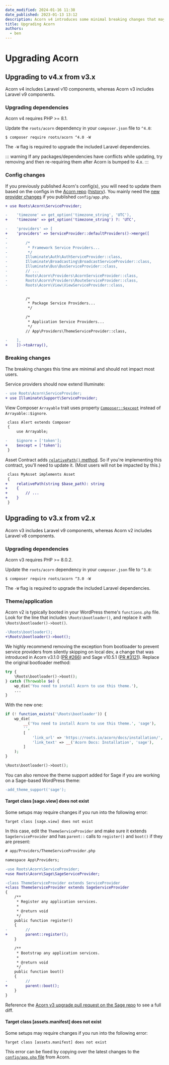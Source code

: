 ```yaml
---
date_modified: 2024-01-16 11:38
date_published: 2023-01-13 13:12
description: Acorn v4 introduces some minimal breaking changes that may require updates when coming from Acorn v3.
title: Upgrading Acorn
authors:
  - ben
---
```


# Upgrading Acorn

## Upgrading to v4.x from v3.x

Acorn v4 includes Laravel v10 components, whereas Acorn v3 includes Laravel v9 components.

### Upgrading dependencies

Acorn v4 requires PHP >= 8.1.

Update the `roots/acorn` dependency in your `composer.json` file to `^4.0`:

```shell
$ composer require roots/acorn ^4.0 -W
```

The `-W` flag is required to upgrade the included Laravel dependencies.

::: warning
If any packages/dependencies have conflicts while updating, try removing and then re-requiring them after Acorn is bumped to 4.x.
:::

### Config changes

If you previously published Acorn's config(s), you will need to update them based on the configs in the [Acorn repo](https://github.com/roots/acorn/tree/main/config) ([history](https://github.com/roots/acorn/commits/main/config?since=2023-11-01&until=2024-01-31)). You mainly need the [new provider changes](https://github.com/roots/acorn/blob/v4.0.0/config/app.php#L160-L169) if you published `config/app.php`.

```diff
+ use Roots\Acorn\ServiceProvider;

-    'timezone' => get_option('timezone_string', 'UTC'),
+    'timezone' => get_option('timezone_string') ?: 'UTC',

-    'providers' => [
+    'providers' => ServiceProvider::defaultProviders()->merge([
-
-        /*
-         * Framework Service Providers...
-         */
-        Illuminate\Auth\AuthServiceProvider::class,
-        Illuminate\Broadcasting\BroadcastServiceProvider::class,
-        Illuminate\Bus\BusServiceProvider::class,
-        // ...
-        Roots\Acorn\Providers\AcornServiceProvider::class,
-        Roots\Acorn\Providers\RouteServiceProvider::class,
-        Roots\Acorn\View\ViewServiceProvider::class,


         /*
          * Package Service Providers...
          */

         /*
          * Application Service Providers...
          */
         // App\Providers\ThemeServiceProvider::class,

-    ],
+    ])->toArray(),
```

### Breaking changes

The breaking changes this time are minimal and should not impact most users.

Service providers should now extend Illuminate:

```diff
- use Roots\Acorn\ServiceProvider;
+ use Illuminate\Support\ServiceProvider;
```

View Composer `Arrayable` trait uses property [`Composer::$except`](https://github.com/roots/acorn/blob/70d179955cddc61f0c6101717af2fdf88cf38831/src/Roots/Acorn/View/Composer.php#L35-L54) instead of `Arrayable::$ignore`.

```diff
 class Alert extends Composer
 {
     use Arrayable;

-    $ignore = ['token'];
+    $except = ['token'];
 }
```

Asset Contract adds [`relativePath()` method](https://github.com/roots/acorn/blob/70d179955cddc61f0c6101717af2fdf88cf38831/src/Roots/Acorn/Assets/Contracts/Asset.php#L38). So if you're implementing this contract, you'll need to update it. (Most users will not be impacted by this.)

```diff
 class MyAsset implements Asset
 {
+    relativePath(string $base_path): string
+    {
+        // ...
+    }
 }
```

## Upgrading to v3.x from v2.x

Acorn v3 includes Laravel v9 components, whereas Acorn v2 includes Laravel v8 components.

### Upgrading dependencies

Acorn v3 requires PHP >= 8.0.2.

Update the `roots/acorn` dependency in your `composer.json` file to `^3.0`:

```shell
$ composer require roots/acorn ^3.0 -W
```

The `-W` flag is required to upgrade the included Laravel dependencies.

### Theme/application

Acorn v2 is typically booted in your WordPress theme's `functions.php` file. Look for the line that includes `\Roots\bootloader()`, and replace it with `\Roots\bootloader()->boot()`.

```diff
-\Roots\bootloader();
+\Roots\bootloader()->boot();
```

We highly recommend removing the exception from bootloader to prevent service providers from silently skipping on local dev, a change that was introduced in Acorn v3.1.0 ([PR #266](https://github.com/roots/acorn/pull/266)) and Sage v10.5.1 ([PR #3121](https://github.com/roots/sage/pull/3121/files)). Replace the original bootloader method:

```php
try {
    \Roots\bootloader()->boot();
} catch (Throwable $e) {
    wp_die('You need to install Acorn to use this theme.'),
    ...
}
```

With the new one:

```php
if (! function_exists('\Roots\bootloader')) {
    wp_die(
        __('You need to install Acorn to use this theme.', 'sage'),
        '',
        [
            'link_url' => 'https://roots.io/acorn/docs/installation/',
            'link_text' => __('Acorn Docs: Installation', 'sage'),
        ]
    );
}

\Roots\bootloader()->boot();
```

You can also remove the theme support added for Sage if you are working on a Sage-based WordPress theme:

```diff
-add_theme_support('sage');
```

#### Target class [sage.view] does not exist

Some setups may require changes if you run into the following error:

```plaintext
Target class [sage.view] does not exist
```

In this case, edit the `ThemeServiceProvider` and make sure it extends `SageServiceProvider` and has `parent::` calls to `register()` and `boot()` if they are present:

```diff
# app/Providers/ThemeServiceProvider.php

namespace App\Providers;

-use Roots\Acorn\ServiceProvider;
+use Roots\Acorn\Sage\SageServiceProvider;

-class ThemeServiceProvider extends ServiceProvider
+class ThemeServiceProvider extends SageServiceProvider
{
    /**
     * Register any application services.
     *
     * @return void
     */
    public function register()
    {
-        //
+        parent::register();
    }

    /**
     * Bootstrap any application services.
     *
     * @return void
     */
    public function boot()
    {
-        //
+        parent::boot();
    }
}
```

Reference the [Acorn v3 upgrade pull request on the Sage repo](https://github.com/roots/sage/pull/3097) to see a full diff.

#### Target class [assets.manifest] does not exist

Some setups may require changes if you run into the following error:

```plaintext
Target class [assets.manifest] does not exist
```

This error can be fixed by copying over the latest changes to the [`config/app.php` file](https://github.com/roots/acorn/blob/67cce76e6ca13e28acaced3333d77e2f779b07a3/config/app.php) from Acorn.
